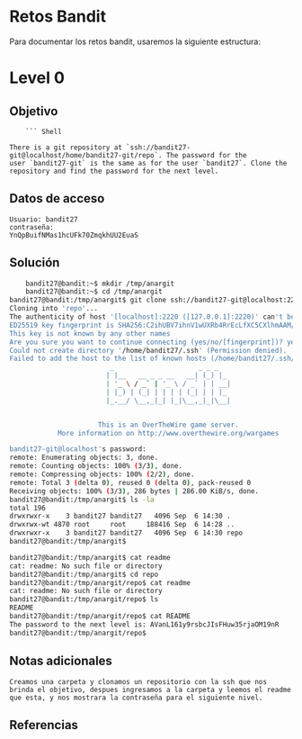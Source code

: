 # Retos Bandit
Para documentar los retos bandit, usaremos la siguiente estructura:

# Level 0

## Objetivo
		``` Shell
```There is a git repository at `ssh://bandit27-git@localhost/home/bandit27-git/repo`. The password for the user `bandit27-git` is the same as for the user `bandit27`.
	Clone the repository and find the password for the next level.
	```
## Datos de acceso
	Usuario: bandit27
	contraseña: 
	YnQpBuifNMas1hcUFk70ZmqkhUU2EuaS
## Solución
	
``` bash
	bandit27@bandit:~$ mkdir /tmp/anargit
	bandit27@bandit:~$ cd /tmp/anargit
bandit27@bandit:/tmp/anargit$ git clone ssh://bandit27-git@localhost:2220/home/bandit27-git/repo
Cloning into 'repo'...
The authenticity of host '[localhost]:2220 ([127.0.0.1]:2220)' can't be established.
ED25519 key fingerprint is SHA256:C2ihUBV7ihnV1wUXRb4RrEcLfXC5CXlhmAAM/urerLY.
This key is not known by any other names
Are you sure you want to continue connecting (yes/no/[fingerprint])? yes
Could not create directory '/home/bandit27/.ssh' (Permission denied).
Failed to add the host to the list of known hosts (/home/bandit27/.ssh/known_hosts).
                         _                     _ _ _
                        | |__   __ _ _ __   __| (_) |_
                        | '_ \ / _` | '_ \ / _` | | __|
                        | |_) | (_| | | | | (_| | | |_
                        |_.__/ \__,_|_| |_|\__,_|_|\__|


                      This is an OverTheWire game server.
            More information on http://www.overthewire.org/wargames

bandit27-git@localhost's password:
remote: Enumerating objects: 3, done.
remote: Counting objects: 100% (3/3), done.
remote: Compressing objects: 100% (2/2), done.
remote: Total 3 (delta 0), reused 0 (delta 0), pack-reused 0
Receiving objects: 100% (3/3), 286 bytes | 286.00 KiB/s, done.
bandit27@bandit:/tmp/anargit$ ls -la
total 196
drwxrwxr-x    3 bandit27 bandit27   4096 Sep  6 14:30 .
drwxrwx-wt 4870 root     root     188416 Sep  6 14:28 ..
drwxrwxr-x    3 bandit27 bandit27   4096 Sep  6 14:30 repo
bandit27@bandit:/tmp/anargit$

bandit27@bandit:/tmp/anargit$ cat readme
cat: readme: No such file or directory
bandit27@bandit:/tmp/anargit$ cd repo
bandit27@bandit:/tmp/anargit/repo$ cat readme
cat: readme: No such file or directory
bandit27@bandit:/tmp/anargit/repo$ ls
README
bandit27@bandit:/tmp/anargit/repo$ cat README
The password to the next level is: AVanL161y9rsbcJIsFHuw35rjaOM19nR
bandit27@bandit:/tmp/anargit/repo$

```

## Notas adicionales
	Creamos una carpeta y clonamos un repositorio con la ssh que nos brinda el objetivo, despues ingresamos a la carpeta y leemos el readme que esta, y nos mostrara la contraseña para el siguiente nivel.
## Referencias 